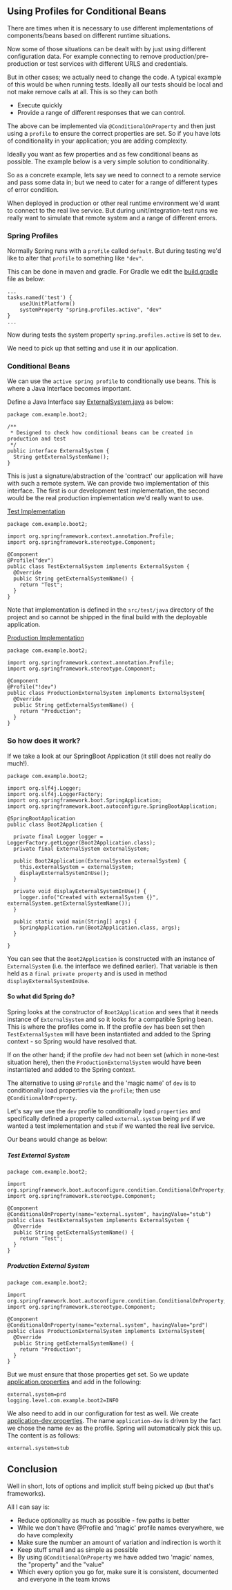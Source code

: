 ## Using Profiles for Conditional Beans

There are times when it is necessary to use different implementations of components/beans based on
different runtime situations.

Now some of those situations can be dealt with by just using different configuration data. For example
connecting to remove production/pre-production or test services with different URLS and credentials.

But in other cases; we actually need to change the code. A typical example of this would be when running
tests. Ideally all our tests should be local and not make remove calls at all. This is so they can both
- Execute quickly
- Provide a range of different responses that we can control.

The above can be implemented via `@ConditionalOnProperty` and then just using a `profile` to ensure the correct
properties are set. So if you have lots of conditionality in your application; you are adding complexity.

Ideally you want as few properties and as few conditional beans as possible. The example below is a very simple solution
to conditionality.

So as a concrete example, lets say we need to connect to a remote service and pass some data in;
but we need to cater for a range of different types of error condition.

When deployed in production or other real runtime environment we'd want to connect to the real live service.
But during unit/integration-test runs we really want to simulate that remote system and a range of different errors.

### Spring Profiles
Normally Spring runs with a `profile` called `default`. But during testing we'd like to alter
that `profile` to something like `"dev"`.

This can be done in maven and gradle. For Gradle we edit the [build.gradle](build.gradle) file as below:
```
...
tasks.named('test') {
    useJUnitPlatform()
    systemProperty "spring.profiles.active", "dev"
}
...
```
Now during tests the system property `spring.profiles.active` is set to `dev`. 

We need to pick up that setting and use it in our application.

### Conditional Beans
We can use the `active spring profile` to conditionally use beans. This is where a Java Interface becomes important.

Define a Java Interface say [ExternalSystem.java](src/main/java/com/example/boot2/ExternalSystem.java) as below:
```
package com.example.boot2;

/**
 * Designed to check how conditional beans can be created in production and test
 */
public interface ExternalSystem {
  String getExternalSystemName();
}
```

This is just a signature/abstraction of the 'contract' our application will have with such a remote system.
We can provide two implementation of this interface. The first is our development test implementation,
the second would be the real production implementation we'd really want to use.

[Test Implementation](src/test/java/com/example/boot2/TestExternalSystem.java)
```
package com.example.boot2;

import org.springframework.context.annotation.Profile;
import org.springframework.stereotype.Component;

@Component
@Profile("dev")
public class TestExternalSystem implements ExternalSystem {
  @Override
  public String getExternalSystemName() {
    return "Test";
  }
}
```

Note that implementation is defined in the `src/test/java` directory of the project and so cannot be shipped
in the final build with the deployable application.

[Production Implementation](src/main/java/com/example/boot2/ProductionExternalSystem.java)
```
package com.example.boot2;

import org.springframework.context.annotation.Profile;
import org.springframework.stereotype.Component;

@Component
@Profile("!dev")
public class ProductionExternalSystem implements ExternalSystem{
  @Override
  public String getExternalSystemName() {
    return "Production";
  }
}
```

### So how does it work?

If we take a look at our SpringBoot Application (it still does not really do much!).
```
package com.example.boot2;

import org.slf4j.Logger;
import org.slf4j.LoggerFactory;
import org.springframework.boot.SpringApplication;
import org.springframework.boot.autoconfigure.SpringBootApplication;

@SpringBootApplication
public class Boot2Application {

  private final Logger logger = LoggerFactory.getLogger(Boot2Application.class);
  private final ExternalSystem externalSystem;

  public Boot2Application(ExternalSystem externalSystem) {
    this.externalSystem = externalSystem;
    displayExternalSystemInUse();
  }

  private void displayExternalSystemInUse() {
    logger.info("Created with externalSystem {}", externalSystem.getExternalSystemName());
  }

  public static void main(String[] args) {
    SpringApplication.run(Boot2Application.class, args);
  }

}
```

You can see that the `Boot2Application` is constructed with
an instance of `ExternalSystem` (i.e. the interface we defined earlier).
That variable is then held as a `final private property` and is used in method `displayExternalSystemInUse`.

#### So what did Spring do?
Spring looks at the constructor of `Boot2Application` and sees that it needs instance of
`ExternalSystem` and so it looks for a compatible Spring bean.
This is where the profiles come in. If the profile `dev` has been set then `TestExternalSystem` will have
been instantiated and added to the Spring context - so Spring would have resolved that.

If on the other hand; if the profile `dev` had not been set (which in none-test situation here),
then the `ProductionExternalSystem` would have been instantiated and added to the Spring context.

The alternative to using `@Profile` and the 'magic name' of `dev` is to conditionally load properties via the `profile`;
then use `@ConditionalOnProperty`.

Let's say we use the `dev` profile to conditionally load `properties` and specifically defined a property called
`external.system` being `prd` if we wanted a test implementation and `stub` if we wanted the real live service.

Our beans would change as below:
##### Test External System
```
package com.example.boot2;

import org.springframework.boot.autoconfigure.condition.ConditionalOnProperty;
import org.springframework.stereotype.Component;

@Component
@ConditionalOnProperty(name="external.system", havingValue="stub")
public class TestExternalSystem implements ExternalSystem {
  @Override
  public String getExternalSystemName() {
    return "Test";
  }
}
```

##### Production External System
```
package com.example.boot2;

import org.springframework.boot.autoconfigure.condition.ConditionalOnProperty;
import org.springframework.stereotype.Component;

@Component
@ConditionalOnProperty(name="external.system", havingValue="prd")
public class ProductionExternalSystem implements ExternalSystem{
  @Override
  public String getExternalSystemName() {
    return "Production";
  }
}
```

But we must ensure that those properties get set. So we update
[application.properties](src/main/resources/application.properties) and add in the following:
```
external.system=prd
logging.level.com.example.boot2=INFO
```

We also need to add in our configuration for test as well.
We create [application-dev.properties](src/test/resources/application-dev.properties).
The name `application-dev` is driven by the fact we chose the name `dev` as the profile. Spring will
automatically pick this up. The content is as follows:
```
external.system=stub
```

## Conclusion
Well in short, lots of options and implicit stuff being picked up (but that's frameworks).

All I can say is:
- Reduce optionality as much as possible - few paths is better
- While we don't have @Profile and 'magic' profile names everywhere, we do have complexity
- Make sure the number an amount of variation and indirection is worth it
- Keep stuff small and as simple as possible
- By using `@ConditionalOnProperty` we have added two 'magic' names, the "property" and the "value"
- Which every option you go for, make sure it is consistent, documented and everyone in the team knows
